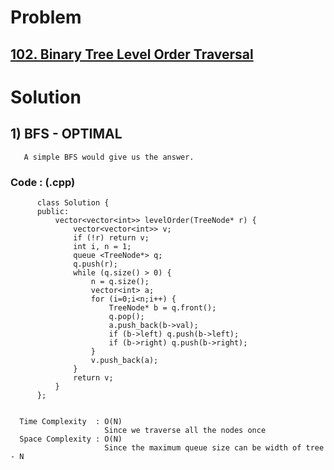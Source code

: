 # Problem

## [102. Binary Tree Level Order Traversal](https://leetcode.com/problems/binary-tree-level-order-traversal/)

 
# Solution 

## 1) BFS - OPTIMAL

       A simple BFS would give us the answer.
      
      
   ### Code : (.cpp)
    
          class Solution {
          public:
              vector<vector<int>> levelOrder(TreeNode* r) {
                  vector<vector<int>> v;
                  if (!r) return v;
                  int i, n = 1;
                  queue <TreeNode*> q;
                  q.push(r);
                  while (q.size() > 0) {
                      n = q.size();
                      vector<int> a;
                      for (i=0;i<n;i++) {
                          TreeNode* b = q.front();
                          q.pop();
                          a.push_back(b->val);
                          if (b->left) q.push(b->left);
                          if (b->right) q.push(b->right);
                      }
                      v.push_back(a);
                  }
                  return v;
              }
          };

 
      Time Complexity  : O(N) 
                         Since we traverse all the nodes once
      Space Complexity : O(N)
                         Since the maximum queue size can be width of tree - N 
